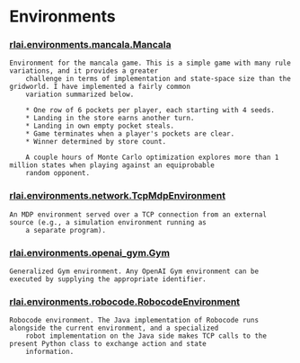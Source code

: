 # Environments
### [rlai.environments.mancala.Mancala](https://github.com/MatthewGerber/rlai/tree/master/src/rlai/environments/mancala.py#L127)
```
Environment for the mancala game. This is a simple game with many rule variations, and it provides a greater
    challenge in terms of implementation and state-space size than the gridworld. I have implemented a fairly common
    variation summarized below.

    * One row of 6 pockets per player, each starting with 4 seeds.
    * Landing in the store earns another turn.
    * Landing in own empty pocket steals.
    * Game terminates when a player's pockets are clear.
    * Winner determined by store count.

    A couple hours of Monte Carlo optimization explores more than 1 million states when playing against an equiprobable
    random opponent.
```
### [rlai.environments.network.TcpMdpEnvironment](https://github.com/MatthewGerber/rlai/tree/master/src/rlai/environments/network.py#L20)
```
An MDP environment served over a TCP connection from an external source (e.g., a simulation environment running as
    a separate program).
```
### [rlai.environments.openai_gym.Gym](https://github.com/MatthewGerber/rlai/tree/master/src/rlai/environments/openai_gym.py#L66)
```
Generalized Gym environment. Any OpenAI Gym environment can be executed by supplying the appropriate identifier.
```
### [rlai.environments.robocode.RobocodeEnvironment](https://github.com/MatthewGerber/rlai/tree/master/src/rlai/environments/robocode.py#L207)
```
Robocode environment. The Java implementation of Robocode runs alongside the current environment, and a specialized
    robot implementation on the Java side makes TCP calls to the present Python class to exchange action and state
    information.
```
